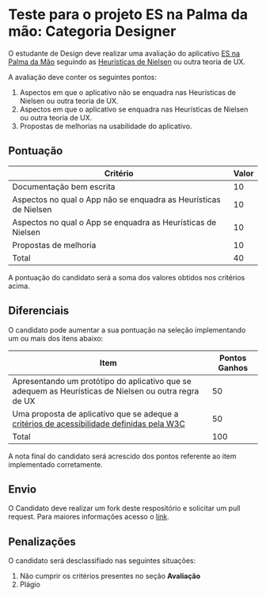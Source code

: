 # Teste para o projeto ES na Palma da mão: Categoria Designer

O estudante de Design deve realizar uma avaliação do aplicativo [ES na Palma da Mão](https://play.google.com/store/apps/details?id=br.gov.es.prodest.espm) seguindo as [Heurísticas de Nielsen](http://blog.caelum.com.br/10-heuristicas-de-nielsen-uma-formula-pra-evitar-erros-basicos-de-usabilidade/) ou outra teoria de UX. 

A avaliação deve conter os seguintes pontos:

1) Aspectos em que o aplicativo não se enquadra nas Heurísticas de Nielsen ou outra teoria de UX.
2) Aspectos em que o aplicativo se enquadra nas Heurísticas de Nielsen ou outra teoria de UX.
3) Propostas de melhorias na usabilidade do aplicativo.

## Pontuação

| Critério  | Valor | 
|---|---|
| Documentação bem escrita |  10  |
| Aspectos no qual o App não se enquadra as Heurísticas de Nielsen |  10  |
| Aspectos no qual o App se enquadra as Heurísticas de Nielsen|  10  |
| Propostas de melhoria |  10  |
| Total| 40|

A pontuação do candidato será a soma dos valores obtidos nos critérios acima.

## Diferenciais 

O candidato pode aumentar a sua pontuação na seleção implementando um ou mais dos itens abaixo:

| Item  | Pontos Ganhos | 
|---|---|
| Apresentando um protótipo do aplicativo que se adequem as Heurísticas de Nielsen ou outra regra de UX | 50|
| Uma proposta de aplicativo que se adeque a [critérios de acessibilidade definidas pela W3C](http://www.w3c.br/pub/Materiais/PublicacoesW3C/cartilha-w3cbr-acessibilidade-web-fasciculo-I.html) | 50|
| Total| 100|

A nota final do candidato será acrescido dos pontos referente ao item implementado corretamente.

## Envio

O Candidato deve realizar um fork deste respositório e solicitar um pull request.
Para maiores informações acesso o [link](http://pythonclub.com.br/como-fazer-fork-clone-push-pull-request-no-github.html).


## Penalizações

O candidato será desclassifiado nas seguintes situações:

1. Não cumprir os critérios presentes no seção **Avaliação**
2. Plágio
